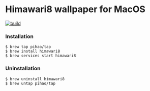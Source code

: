 # Himawari8 wallpaper for MacOS

[![build](https://github.com/pihao/himawari8/actions/workflows/build.yml/badge.svg)](https://github.com/pihao/himawari8/actions/workflows/build.yml)


### Installation

    $ brew tap pihao/tap
    $ brew install himawari8
    $ brew services start himawari8

### Uninstallation

    $ brew uninstall himawari8
    $ brew untap pihao/tap
